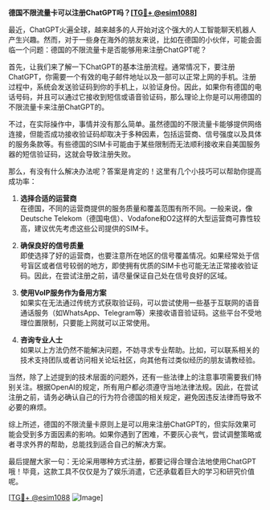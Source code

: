 **德国不限流量卡可以注册ChatGPT吗？[[TG💪+ @esim1088](https://t.me/s/esim1088)]**

最近，ChatGPT火遍全球，越来越多的人开始对这个强大的人工智能聊天机器人产生兴趣。然而，对于一些身在海外的朋友来说，比如在德国的小伙伴，可能会面临一个问题：德国的不限流量卡是否能够用来注册ChatGPT呢？

首先，让我们来了解一下ChatGPT的基本注册流程。通常情况下，要注册ChatGPT，你需要一个有效的电子邮件地址以及一部可以正常上网的手机。注册过程中，系统会发送验证码到你的手机上，以验证身份。因此，如果你有德国的电话号码，并且可以通过它接收到短信或语音验证码，那么理论上你是可以用德国的不限流量卡来注册ChatGPT的。

不过，在实际操作中，事情并没有那么简单。虽然德国的不限流量卡能够提供网络连接，但能否成功接收验证码却取决于多种因素，包括运营商、信号强度以及具体的服务条款等。有些德国的SIM卡可能由于某些限制而无法顺利接收来自美国服务器的短信验证码，这就会导致注册失败。

那么，有没有什么解决办法呢？答案是肯定的！这里有几个小技巧可以帮助你提高成功率：

1. **选择合适的运营商**  
   在德国，不同的运营商提供的服务质量和覆盖范围有所不同。一般来说，像Deutsche Telekom（德国电信）、Vodafone和O2这样的大型运营商可靠性较高，建议优先考虑这些公司提供的SIM卡。

2. **确保良好的信号质量**  
   即使选择了好的运营商，也要注意所在地区的信号覆盖情况。如果经常处于信号盲区或者信号较弱的地方，即使拥有优质的SIM卡也可能无法正常接收验证码。因此，在尝试注册之前，请尽量保证自己处在信号良好的区域。

3. **使用VoIP服务作为备用方案**  
   如果实在无法通过传统方式获取验证码，可以尝试使用一些基于互联网的语音通话服务（如WhatsApp、Telegram等）来接收语音验证码。这些平台不受地理位置限制，只要能上网就可以正常使用。

4. **咨询专业人士**  
   如果以上方法仍然不能解决问题，不妨寻求专业帮助。比如，可以联系相关的技术支持团队或者访问相关论坛社区，向其他有过类似经历的朋友请教经验。

当然，除了上述提到的技术层面的问题外，还有一些法律上的注意事项需要我们特别关注。根据OpenAI的规定，所有用户都必须遵守当地法律法规。因此，在尝试注册之前，请务必确认自己的行为符合德国的相关规定，避免因违反法律而导致不必要的麻烦。

综上所述，德国的不限流量卡原则上是可以用来注册ChatGPT的，但实际效果可能会受到多方面因素的影响。如果你遇到了困难，不要灰心丧气，尝试调整策略或者寻求外界的帮助，总能找到适合自己的解决方案。

最后提醒大家一句：无论采用哪种方式注册，都要记得合理合法地使用ChatGPT哦！毕竟，这款工具不仅仅是为了娱乐消遣，它还承载着巨大的学习和研究价值呢。

[[TG💪+ @esim1088](https://t.me/s/esim1088) ![Image](https://i.postimg.cc/4NQfJmqS/Snipaste-2025-05-13-00-14-12.png)]